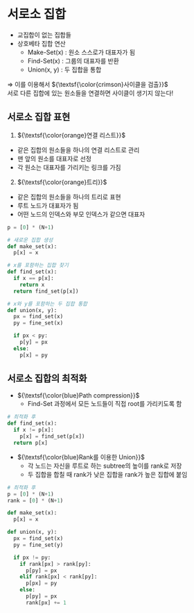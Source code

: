 # 서로소 집합
- 교집합이 없는 집합들
- 상호베타 집합 연산
  - Make-Set(x) : 원소 스스로가 대표자가 됨
  - Find-Set(x) : 그룹의 대표자를 반환
  - Union(x, y) : 두 집합을 통합

⇒ 이를 이용해서 ${\textsf{\color{crimson}사이클을 검출}}$<br>
서로 다른 집합에 있는 원소들을 연결하면 사이클이 생기지 않는다!

## 서로소 집합 표현
1. ${\textsf{\color{orange}연결 리스트}}$
- 같은 집합의 원소들을 하나의 연결 리스트로 관리
- 맨 앞의 원소를 대표자로 선정
- 각 원소는 대표자를 가리키는 링크를 가짐

2. ${\textsf{\color{orange}트리}}$
- 같은 집합의 원소들을 하나의 트리로 표현
- 루트 노드가 대표자가 됨
- 어떤 노드의 인덱스와 부모 인덱스가 같으면 대표자

```py
p = [0] * (N+1)

# 새로운 집합 생성
def make_set(x):
  p[x] = x

# x를 포함하는 집합 찾기
def find_set(x):
  if x == p[x]:
    return x
  return find_set(p[x])

# x와 y를 포함하는 두 집합 통합
def union(x, y):
  px = find_set(x)
  py = fine_set(x)

  if px < py:
    p[y] = px
  else:
    p[x] = py
```

## 서로소 집합의 최적화
- ${\textsf{\color{blue}Path compression}}$
  - Find-Set 과정에서 모든 노드들이 직접 root를 가리키도록 함

```py
# 최적화 후
def find_set(x):
  if x != p[x]:
    p[x] = find_set(p[x])
  return p[x]
```

- ${\textsf{\color{blue}Rank를 이용한 Union}}$
  - 각 노드는 자신을 루트로 하는 subtree의 높이를 rank로 저장
  - 두 집합을 합칠 때 rank가 낮은 집합을 rank가 높은 집합에 붙임

```py
# 최적화 후
p = [0] * (N+1)
rank = [0] * (N+1)

def make_set(x):
  p[x] = x

def union(x, y):
  px = find_set(x)
  py = fine_set(y)

  if px != py:
    if rank[px] > rank[py]:
      p[py] = px
    elif rank[px] < rank[py]:
      p[px] = py
    else:
      p[py] = px
      rank[px] += 1
```